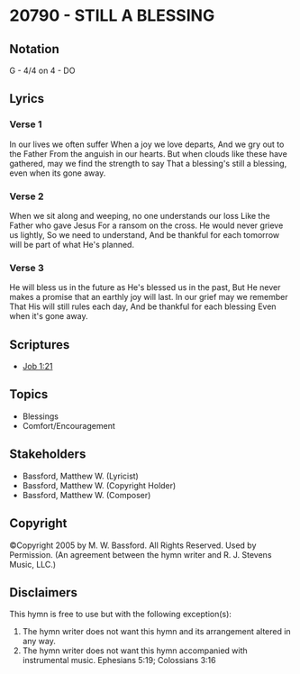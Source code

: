 # 20790 - STILL A BLESSING

## Notation

G - 4/4 on 4 - DO

## Lyrics

### Verse 1

In our lives we often suffer When a joy we love departs, And we gry out to the Father From the anguish in our hearts. But when clouds like these have gathered, may we find the strength to say That a blessing's still a blessing, even when its gone away.

### Verse 2

When we sit along and weeping, no one understands our loss Like the Father who gave Jesus For a ransom on the cross. He would never grieve us lightly, So we need to understand, And be thankful for each tomorrow will be part of what He's planned.

### Verse 3

He will bless us in the future as He's blessed us in the past, But He never makes a promise that an earthly joy will last. In our grief may we remember That His will still rules each day, And be thankful for each blessing Even when it's gone away.


## Scriptures

- [Job 1:21](https://www.biblegateway.com/passage/?search=Job%201%3A21)

## Topics

- Blessings
- Comfort/Encouragement

## Stakeholders

- Bassford, Matthew W. (Lyricist)
- Bassford, Matthew W. (Copyright Holder)
- Bassford, Matthew W. (Composer)

## Copyright

©Copyright 2005 by M. W. Bassford. All Rights Reserved. Used by Permission.
(An agreement between the hymn writer and R. J. Stevens Music, LLC.)

## Disclaimers

This hymn is free to use but with the following exception(s):
1. The hymn writer does not want this hymn and its arrangement altered in any way.
2. The hymn writer does not want this hymn accompanied with instrumental music.
Ephesians 5:19; Colossians 3:16

